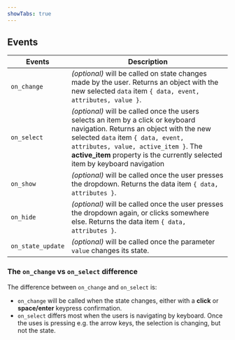 ```yaml
---
showTabs: true
---
```


## Events

| Events            | Description                                                                                                                                                                                                                                                                             |
| ----------------- | --------------------------------------------------------------------------------------------------------------------------------------------------------------------------------------------------------------------------------------------------------------------------------------- |
| `on_change`       | _(optional)_ will be called on state changes made by the user. Returns an object with the new selected `data` item `{ data, event, attributes, value }`.                                                                                                                                |
| `on_select`       | _(optional)_ will be called once the users selects an item by a click or keyboard navigation. Returns an object with the new selected `data` item `{ data, event, attributes, value, active_item }`. The **active_item** property is the currently selected item by keyboard navigation |
| `on_show`         | _(optional)_ will be called once the user presses the dropdown. Returns the data item `{ data, attributes }`.                                                                                                                                                                           |
| `on_hide`         | _(optional)_ will be called once the user presses the dropdown again, or clicks somewhere else. Returns the data item `{ data, attributes }`.                                                                                                                                           |
| `on_state_update` | _(optional)_ will be called once the parameter `value` changes its state.                                                                                                                                                                                                               |

### The `on_change` vs `on_select` difference

The difference between `on_change` and `on_select` is:

- `on_change` will be called when the state changes, either with a **click** or **space/enter** keypress confirmation.
- `on_select` differs most when the users is navigating by keyboard. Once the uses is pressing e.g. the arrow keys, the selection is changing, but not the state.

